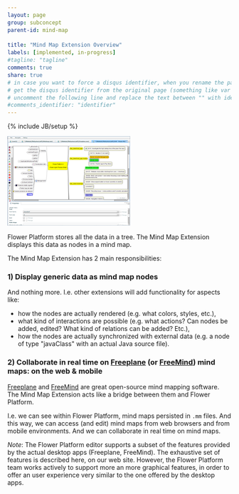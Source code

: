 ```yaml
---
layout: page
group: subconcept
parent-id: mind-map

title: "Mind Map Extension Overview"
labels: [implemented, in-progress]
#tagline: "tagline"
comments: true
share: true
# in case you want to force a disqus identifier, when you rename the page
# get the disqus identifier from the original page (something like var disqus_identifier = 'ident';),
# uncomment the following line and replace the text between "" with ident
#comments_identifier: "identifier"
---
```

{% include JB/setup %}

<a href="overview_big.png">
<img class="img-thumbnail center-block pull-right" src="overview_small.png"/>
</a>

<div markdown="1" class="clearfix">

Flower Platform stores all the data in a tree. The Mind Map Extension displays this data as nodes in a mind map.

The Mind Map Extension has 2 main responsibilities:

### 1) Display generic data as mind map nodes

And nothing more. I.e. other extensions will add functionality for aspects like: 

* how the nodes are actually rendered (e.g. what colors, styles, etc.), 
* what kind of interactions are possible (e.g. what actions? Can nodes be added, edited? What kind of relations can be added? Etc.),
* how the nodes are actually synchronized with external data (e.g. a node of type "javaClass" with an actual Java source file).

### 2) Collaborate in real time on [Freeplane](http://freeplane.sourceforge.net/) (or [FreeMind](http://freemind.sourceforge.net)) mind maps: on the web & mobile 

[Freeplane](http://freeplane.sourceforge.net/) and [FreeMind](http://freemind.sourceforge.net) are great open-source mind mapping software. The Mind Map Extension acts like a bridge between them and Flower Platform.

I.e. we can see within Flower Platform, mind maps persisted in ``.mm`` files. And this way, we can access (and edit) mind maps from web browsers and from mobile environments. And we can collaborate in real time on mind maps. 

*Note*: The Flower Platform editor supports a subset of the features provided by the actual desktop apps (Freeplane, FreeMind). The exhaustive set of features is described here, on our web site. However, the Flower Platform team works actively to support more an more graphical features, in order to offer an user experience very similar to the one offered by the desktop apps.

</div>